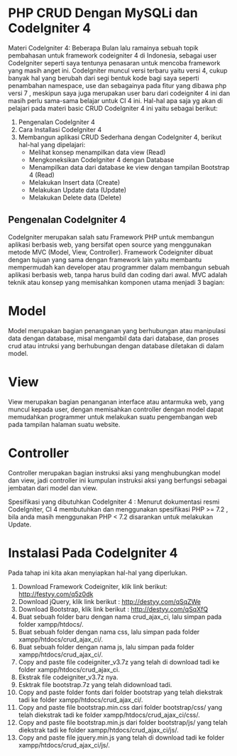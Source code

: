 # PHP CRUD Dengan MySQLi dan CodeIgniter 4

Materi CodeIgniter 4: Beberapa Bulan lalu ramainya sebuah topik pembahasan untuk framework codeigniter 4 di Indonesia, sebagai user CodeIgniter seperti saya tentunya penasaran untuk mencoba framework yang masih anget ini. CodeIgniter muncul versi terbaru yaitu versi 4, cukup banyak hal yang berubah dari segi bentuk kode bagi saya seperti penambahan namespace, use dan sebagainya pada fitur yang dibawa php versi 7 , meskipun saya juga merupakan user baru dari codeigniter 4 ini dan masih perlu sama-sama belajar untuk CI 4 ini. Hal-hal apa saja yg akan di pelajari pada materi basic CRUD CodeIgniter 4 ini yaitu sebagai berikut:
1.	Pengenalan CodeIgniter 4
2.	Cara Installasi CodeIgniter 4
3.	Membangun aplikasi CRUD Sederhana dengan CodeIgniter 4, berikut hal-hal yang dipelajari:
    - Melihat konsep menampilkan data view (Read)
    - Mengkoneksikan CodeIgniter 4 dengan Database
    - Menampilkan data dari database ke view dengan tampilan Bootstrap 4 (Read)
    - Melakukan Insert data (Create)
    - Melakukan Update data (Update)
    - Melakukan Delete data (Delete)
    
## Pengenalan CodeIgniter 4
CodeIgniter merupakan salah satu Framework PHP untuk membangun aplikasi berbasis web, yang bersifat open source yang menggunakan metode MVC (Model, View, Controller). Framework Codeigniter dibuat dengan tujuan yang sama dengan framework lain yaitu membantu mempermudah kan developer atau programmer dalam membangun sebuah aplikasi berbasis web, tanpa harus build dan coding dari awal. MVC adalah teknik atau konsep yang memisahkan komponen utama menjadi 3 bagian:
# Model
Model merupakan bagian penanganan yang berhubungan atau manipulasi data dengan database, misal mengambil data dari database, dan proses crud atau intruksi yang berhubungan dengan database diletakan di dalam model.
# View
View merupakan bagian penanganan interface atau antarmuka web, yang muncul kepada user, dengan memisahkan controller dengan model dapat memudahkan programmer untuk melakukan suatu pengembangan web pada tampilan halaman suatu website.
# Controller
Controller merupakan bagian instruksi aksi yang menghubungkan model dan view, jadi controller ini kumpulan instruksi aksi yang berfungsi sebagai jembatan dari model dan view.

Spesifikasi yang dibutuhkan CodeIgniter 4 : Menurut dokumentasi resmi CodeIgniter, CI 4 membutuhkan dan menggunakan spesifikasi PHP >= 7.2 , bila anda masih menggunakan PHP < 7.2 disarankan untuk melakukan Update.

# Instalasi Pada CodeIgniter 4
Pada tahap ini kita akan menyiapkan hal-hal yang diperlukan.
1.	Download Framework Codeigniter, klik link berikut: http://festyy.com/q5z0dk 
2.	Download jQuery, klik link berikut : http://destyy.com/qSqZWe 
3.	Download Bootstrap, klik link berikut : http://destyy.com/qSqXfQ 
4.	Buat sebuah folder baru dengan nama crud_ajax_ci, lalu simpan pada folder xampp/htdocs/.
5.	Buat sebuah folder dengan nama css, lalu simpan pada folder xampp/htdocs/crud_ajax_ci/.
6.	Buat sebuah folder dengan nama js, lalu simpan pada folder xampp/htdocs/crud_ajax_ci/.
7.	Copy and paste file codeigniter_v3.7z yang telah di download tadi ke folder xampp/htdocs/crud_ajax_ci.
8.	Ekstrak file codeigniter_v3.7z nya.
9.	Esktrak file bootstrap.7z yang telah didownload tadi.
10.	Copy and paste folder fonts dari folder bootstrap yang telah diekstrak tadi ke folder xampp/htdocs/crud_ajax_ci/.
11.	Copy and paste file bootstrap.min.css dari folder bootstrap/css/ yang telah diekstrak tadi ke folder xampp/htdocs/crud_ajax_ci/css/.
12.	Copy and paste file bootstrap.min.js dari folder bootstrap/js/ yang telah diekstrak tadi ke folder xampp/htdocs/crud_ajax_ci/js/.
13.	Copy and paste file jquery.min.js yang telah di download tadi ke folder xampp/htdocs/crud_ajax_ci/js/.

